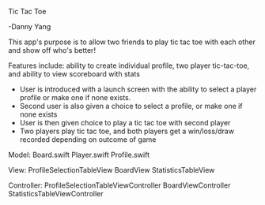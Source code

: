 Tic Tac Toe

-Danny Yang

This app's purpose is to allow two friends to play tic tac toe with each other and show off who's better!

Features include: ability to create individual profile, two player tic-tac-toe, and ability to view scoreboard with stats

- User is introduced with a launch screen with the ability to select a player profile or make one if none exists. 
- Second user is also given a choice to select a profile, or make one if none exists
- User is then given choice to play a tic tac toe with second player
- Two players play tic tac toe, and both players get a win/loss/draw recorded depending on outcome of game

Model: 
Board.swift
Player.swift
Profile.swift 

View: 
ProfileSelectionTableView
BoardView
StatisticsTableView

Controller:
ProfileSelectionTableViewController
BoardViewController
StatisticsTableViewController

